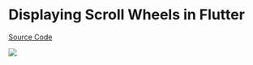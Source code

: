 # Displaying Scroll Wheels in Flutter

[Source Code](../source/displaying-scroll-wheels-in-flutter.dart)

![](../images/displaying-scroll-wheels-in-flutter.jpg)
